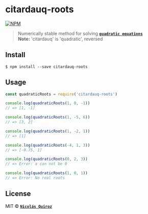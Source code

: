 # citardauq-roots

[![NPM](https://nodei.co/npm/citardauq-roots.png?downloads=true&downloadRank=true&stars=true)](https://nodei.co/npm/citardauq-roots/)

> Numerically stable method for solving **[`quadratic equations`](https://people.csail.mit.edu/bkph/articles/Quadratics.pdf)**  
> **Note:** 'citardauq' is 'quadratic', reversed

## Install

```
$ npm install --save citardauq-roots
```


## Usage

```js
const quadraticRoots = require('citardauq-roots')

console.log(quadraticRoots(1, 0, -1))
// => [1, -1]

console.log(quadraticRoots(1, -5, 6))
// => [3, 2]

console.log(quadraticRoots(1, -2, 1))
// => [1]

console.log(quadraticRoots(-4, 1, 3))
// => [-0.75, 1]

console.log(quadraticRoots(0, 2, 3))
// => Error: a can not be 0

console.log(quadraticRoots(1, 0, 1))
// => Error: No real roots
```


## License

MIT © **[`Nicolás Quiroz`](https://nicolasquiroz.com)**
